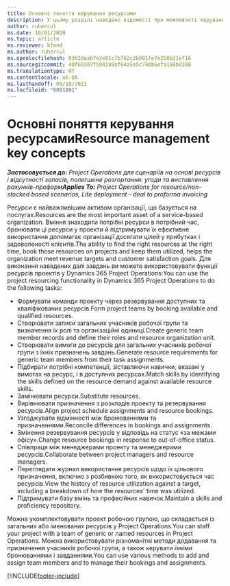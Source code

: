 ```yaml
---
title: Основні поняття керування ресурсами
description: У цьому розділі наведено відомості про можливості керування ресурсами в Microsoft Dynamics Project Operations.
author: ruhercul
ms.date: 10/01/2020
ms.topic: article
ms.reviewer: kfend
ms.author: ruhercul
ms.openlocfilehash: 6362daab7e2e01c7b7b2c2b801fe7e258b21ef16
ms.sourcegitcommit: 40f68387f594180af64a5e5c748b6efa188bd300
ms.translationtype: HT
ms.contentlocale: uk-UA
ms.lasthandoff: 05/10/2021
ms.locfileid: "6001001"
---
```

# <a name="resource-management-key-concepts"></a><span data-ttu-id="30fec-103">Основні поняття керування ресурсами</span><span class="sxs-lookup"><span data-stu-id="30fec-103">Resource management key concepts</span></span>

<span data-ttu-id="30fec-104">_**Застосовується до:** Project Operations для сценаріїв на основі ресурсів і відсутності запасів, полегшене розгортання: угоди та виставлення рахунків-проформ_</span><span class="sxs-lookup"><span data-stu-id="30fec-104">_**Applies To:** Project Operations for resource/non-stocked based scenarios, Lite deployment - deal to proforma invoicing_</span></span>

<span data-ttu-id="30fec-105">Ресурси є найважливішим активом організації, що базується на послугах.</span><span class="sxs-lookup"><span data-stu-id="30fec-105">Resources are the most important asset of a service-based organization.</span></span> <span data-ttu-id="30fec-106">Вміння знаходити потрібні ресурси в потрібний час, бронювати ці ресурси у проекти й підтримувати їх ефективне використання допомагає організації досягати цілей у прибутках і задоволеності клієнтів.</span><span class="sxs-lookup"><span data-stu-id="30fec-106">The ability to find the right resources at the right time, book those resources on projects and keep them utilized, helps the organization meet revenue targets and customer satisfaction goals.</span></span> <span data-ttu-id="30fec-107">Для виконання наведених далі завдань ви можете використовувати функції ресурсів проектів у Dynamics 365 Project Operations:</span><span class="sxs-lookup"><span data-stu-id="30fec-107">You can use the project resourcing functionality in Dynamics 365 Project Operations to do the following tasks:</span></span>

- <span data-ttu-id="30fec-108">Формувати команди проекту через резервування доступних та кваліфікованих ресурсів.</span><span class="sxs-lookup"><span data-stu-id="30fec-108">Form project teams by booking available and qualified resources.</span></span>
- <span data-ttu-id="30fec-109">Створювати записи загальних учасників робочої групи та визначення їх ролі та організаційні одиниці.</span><span class="sxs-lookup"><span data-stu-id="30fec-109">Create generic team member records and define their roles and resource organization unit.</span></span>
- <span data-ttu-id="30fec-110">Створювати вимоги до ресурсів для загальних учасників робочої групи з їхніх призначень завдань.</span><span class="sxs-lookup"><span data-stu-id="30fec-110">Generate resource requirements for generic team members from their task assignments.</span></span>
- <span data-ttu-id="30fec-111">Підбирати потрібні компетенції, зіставляючи навички, вказані у вимогах на ресурс, і в доступних ресурсах.</span><span class="sxs-lookup"><span data-stu-id="30fec-111">Match skills by identifying the skills defined on the resource demand against available resource skills.</span></span>
- <span data-ttu-id="30fec-112">Замінювати ресурси.</span><span class="sxs-lookup"><span data-stu-id="30fec-112">Substitute resources.</span></span>
- <span data-ttu-id="30fec-113">Вирівнювати призначення з розкладів проекту та резервування ресурсів.</span><span class="sxs-lookup"><span data-stu-id="30fec-113">Align project schedule assignments and resource bookings.</span></span>
- <span data-ttu-id="30fec-114">Узгоджувати відмінності між бронюваннями та призначеннями.</span><span class="sxs-lookup"><span data-stu-id="30fec-114">Reconcile differences in bookings and assignments.</span></span>
- <span data-ttu-id="30fec-115">Змінення резервування ресурсів у відповідь на статус «за межами офісу».</span><span class="sxs-lookup"><span data-stu-id="30fec-115">Change resource bookings in response to out-of-office status.</span></span>
- <span data-ttu-id="30fec-116">Співпраця між менеджерами проекту та менеджерами ресурсів.</span><span class="sxs-lookup"><span data-stu-id="30fec-116">Collaborate between project managers and resource managers.</span></span>
- <span data-ttu-id="30fec-117">Переглядати журнал використання ресурсів щодо їх цільового призначення, включно з розбивкою того, як використовується час ресурсів.</span><span class="sxs-lookup"><span data-stu-id="30fec-117">View the history of resource utilization against a target, including a breakdown of how the resources' time was utilized.</span></span>
- <span data-ttu-id="30fec-118">Підтримувати базу вмінь та професійних навичок.</span><span class="sxs-lookup"><span data-stu-id="30fec-118">Maintain a skills and proficiency repository.</span></span>


<span data-ttu-id="30fec-119">Можна укомплектовувати проект робочою групою, що складається із загальних або іменованих ресурсів у Project Operations.</span><span class="sxs-lookup"><span data-stu-id="30fec-119">You can staff your project with a team of generic or named resources in Project Operations.</span></span> <span data-ttu-id="30fec-120">Можна використовувати різноманітні методи додавання та призначення учасників робочої групи, а також керувати їхніми бронюваннями і завданнями.</span><span class="sxs-lookup"><span data-stu-id="30fec-120">You can use various methods to add and assign team members and to manage their bookings and assignments.</span></span> 


[!INCLUDE[footer-include](../includes/footer-banner.md)]